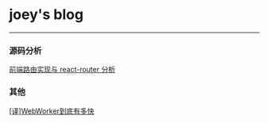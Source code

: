 # joey's blog
---
### 源码分析
[前端路由实现与 react-router 分析](https://github.com/joeyguo/blog/issues/2)

### 其他
[[译]WebWorker到底有多快](https://github.com/joeyguo/blog/issues/1)
